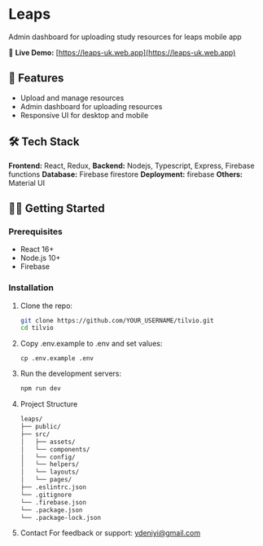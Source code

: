 # Leaps

Admin dashboard for uploading study resources for leaps mobile app

🔗 **Live Demo:** [https://leaps-uk.web.app](https://leaps-uk.web.app)

## 🚀 Features

- Upload and manage resources
- Admin dashboard for uploading resources
- Responsive UI for desktop and mobile

## 🛠️ Tech Stack

**Frontend:** React, Redux, 
**Backend:** Nodejs, Typescript, Express, Firebase functions 
**Database:** Firebase firestore
**Deployment:** firebase
**Others:** Material UI

## 🧑‍💻 Getting Started

### Prerequisites

- React 16+
- Node.js 10+
- Firebase

### Installation

1. Clone the repo:
   ```bash
   git clone https://github.com/YOUR_USERNAME/tilvio.git
   cd tilvio
   ```
2. Copy .env.example to .env and set values:
   ```
   cp .env.example .env
   ```
3. Run the development servers:
   ```bash
   npm run dev
   ```
4. Project Structure
   ```bash
   leaps/
   ├── public/
   ├── src/     
   │   ├── assets/
   │   └── components/
   │   └── config/
   │   └── helpers/
   │   └── layouts/
   │   └── pages/
   ├── .eslintrc.json
   └── .gitignore
   └── .firebase.json
   └── .package.json
   └── .package-lock.json
   ```
5. Contact
   For feedback or support: ydeniyi@gmail.com
